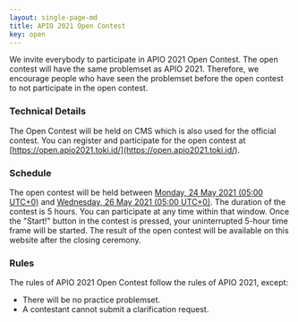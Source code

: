 ```yaml
---
layout: single-page-md
title: APIO 2021 Open Contest
key: open
---
```


We invite everybody to participate in APIO 2021 Open Contest.
The open contest will have the same problemset as APIO 2021.
Therefore, we encourage people who have seen the problemset before the open contest to not participate in the open contest.

### Technical Details

The Open Contest will be held on CMS which is also used for the official contest.
You can register and participate for the open contest at [https://open.apio2021.toki.id/](https://open.apio2021.toki.id/).

### Schedule

The open contest will be held between [Monday, 24 May 2021 (05:00 UTC+0)](https://www.timeanddate.com/worldclock/fixedtime.html?iso=20210524T05&p1=1440) and [Wednesday, 26 May 2021 (05:00 UTC+0)](https://www.timeanddate.com/worldclock/fixedtime.html?iso=20210526T05&p1=1440).
The duration of the contest is 5 hours.
You can participate at any time within that window.
Once the "Start!" button in the contest is pressed, your uninterrupted 5-hour time frame will be started.
The result of the open contest will be available on this website after the closing ceremony.

### Rules

The rules of APIO 2021 Open Contest follow the rules of APIO 2021, except:

* There will be no practice problemset.
* A contestant cannot submit a clarification request.
